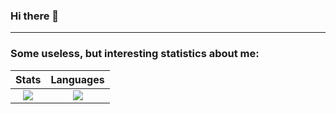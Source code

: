 ### Hi there 👋

---

### Some useless, but interesting statistics about me:

Stats            |   Languages
:-------------------------:|:-------------------------:
 ![](https://github-readme-stats.vercel.app/api?username=Impervguin&show_icons=true&theme=tokyonight) |  ![](https://github-readme-stats.vercel.app/api/top-langs/?username=Impervguin&langs_count=8&layout=compact&size_weight=0.5&count_weight=0.5)
